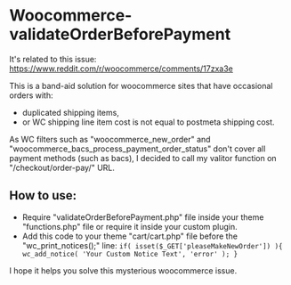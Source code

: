 # Woocommerce-validateOrderBeforePayment

It's related to this issue: https://www.reddit.com/r/woocommerce/comments/17zxa3e

This is a band-aid solution for woocommerce sites that have occasional orders with:
- duplicated shipping items,
- or WC shipping line item cost is not equal to postmeta shipping cost.

As WC filters such as "woocommerce_new_order" and "woocommerce_bacs_process_payment_order_status" don't cover all payment methods (such as bacs), I decided to call my valitor function on "/checkout/order-pay/" URL.

## How to use:
- Require "validateOrderBeforePayment.php" file inside your theme "functions.php" file or require it inside your custom plugin.
- Add this code to your theme "cart/cart.php" file before the "wc_print_notices();" line:
`
  if( isset($_GET['pleaseMakeNewOrder']) ){
    wc_add_notice( 'Your Custom Notice Text', 'error' );
  }
`

I hope it helps you solve this mysterious woocommerce issue.
